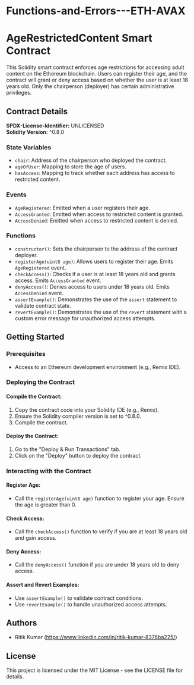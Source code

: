 # Functions-and-Errors---ETH-AVAX
# AgeRestrictedContent Smart Contract

This Solidity smart contract enforces age restrictions for accessing adult content on the Ethereum blockchain. Users can register their age, and the contract will grant or deny access based on whether the user is at least 18 years old. Only the chairperson (deployer) has certain administrative privileges.

## Contract Details

**SPDX-License-Identifier:** UNLICENSED  
**Solidity Version:** ^0.8.0

### State Variables

- `chair`: Address of the chairperson who deployed the contract.
- `ageOfUser`: Mapping to store the age of users.
- `hasAccess`: Mapping to track whether each address has access to restricted content.

### Events

- `AgeRegistered`: Emitted when a user registers their age.
- `AccessGranted`: Emitted when access to restricted content is granted.
- `AccessDenied`: Emitted when access to restricted content is denied.

### Functions

- `constructor()`: Sets the chairperson to the address of the contract deployer.
- `registerAge(uint8 age)`: Allows users to register their age. Emits `AgeRegistered` event.
- `checkAccess()`: Checks if a user is at least 18 years old and grants access. Emits `AccessGranted` event.
- `denyAccess()`: Denies access to users under 18 years old. Emits `AccessDenied` event.
- `assertExample()`: Demonstrates the use of the `assert` statement to validate contract state.
- `revertExample()`: Demonstrates the use of the `revert` statement with a custom error message for unauthorized access attempts.

## Getting Started

### Prerequisites

- Access to an Ethereum development environment (e.g., Remix IDE).

### Deploying the Contract

#### Compile the Contract:

1. Copy the contract code into your Solidity IDE (e.g., Remix).
2. Ensure the Solidity compiler version is set to ^0.8.0.
3. Compile the contract.

#### Deploy the Contract:

1. Go to the "Deploy & Run Transactions" tab.
2. Click on the "Deploy" button to deploy the contract.

### Interacting with the Contract

#### Register Age:

- Call the `registerAge(uint8 age)` function to register your age. Ensure the age is greater than 0.

#### Check Access:

- Call the `checkAccess()` function to verify if you are at least 18 years old and gain access.

#### Deny Access:

- Call the `denyAccess()` function if you are under 18 years old to deny access.

#### Assert and Revert Examples:

- Use `assertExample()` to validate contract conditions.
- Use `revertExample()` to handle unauthorized access attempts.

## Authors

- Ritik Kumar (https://www.linkedin.com/in/ritik-kumar-8376ba225/)

## License

This project is licensed under the MIT License - see the LICENSE file for details.

